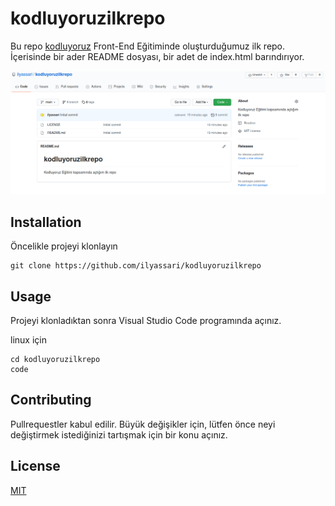 # kodluyoruzilkrepo
Bu repo [kodluyoruz](https://www.kodluyoruz.org/) Front-End Eğitiminde oluşturduğumuz ilk repo. İçerisinde bir ader README dosyası, bir adet de index.html barındırıyor.

![github](img/pic.png)

## Installation

Öncelikle projeyi klonlayın
```
git clone https://github.com/ilyassari/kodluyoruzilkrepo
```

## Usage
Projeyi klonladıktan sonra Visual Studio Code programında açınız.

linux için  
```
cd kodluyoruzilkrepo
code
```

## Contributing
Pullrequestler kabul edilir. Büyük değişikler için, lütfen önce neyi değiştirmek istediğinizi tartışmak için bir konu açınız.

## License
[MIT](https://choosealicense.com/licenses/mit/)
